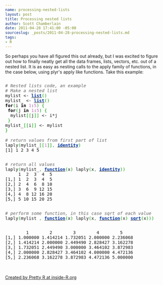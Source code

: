 ```yaml
---
name: processing-nested-lists
layout: post
title: Processing nested lists
author: Scott Chamberlain
date: 2011-04-28 17:41:00 -05:00
sourceslug: _posts/2011-04-28-processing-nested-lists.md
tags:
- R
---
```


So perhaps you have all figured this out already, but I was excited to figure out how to finally neatly get all the data frames, lists, vectors, etc. out of a nested list. It is as easy as nesting calls to the apply family of functions, in the case below, using plyr's apply like functions. Take this example:

<div style="overflow: auto;"><div class="geshifilter"><pre class="r geshifilter-R"><span style="color: #666666; font-family: monospace; font-style: italic;"># Nested lists code, an example</span><br /><span style="color: #666666; font-family: monospace; font-style: italic;"># Make a nested list</span><br />mylist <span style="font-family: monospace;">&lt;-</span> <a href="http://inside-r.org/r-doc/base/list" style="font-family: monospace;"><span style="color: #003399; font-weight: bold;">list</span></a><span style="color: #009900; font-family: monospace;">(</span><span style="color: #009900; font-family: monospace;">)</span><br />mylist_ <span style="font-family: monospace;">&lt;-</span> <a href="http://inside-r.org/r-doc/base/list" style="font-family: monospace;"><span style="color: #003399; font-weight: bold;">list</span></a><span style="color: #009900; font-family: monospace;">(</span><span style="color: #009900; font-family: monospace;">)</span><br /><span style="color: black; font-family: monospace; font-weight: bold;">for</span><span style="color: #009900; font-family: monospace;">(</span>i <span style="color: black; font-family: monospace; font-weight: bold;">in</span> <span style="color: #cc66cc; font-family: monospace;">1</span><span style="font-family: monospace;">:</span><span style="color: #cc66cc; font-family: monospace;">5</span><span style="color: #009900; font-family: monospace;">)</span> <span style="color: #009900; font-family: monospace;">{</span><br /> <span style="color: black; font-family: monospace; font-weight: bold;">for</span><span style="color: #009900; font-family: monospace;">(</span>j <span style="color: black; font-family: monospace; font-weight: bold;">in</span> <span style="color: #cc66cc; font-family: monospace;">1</span><span style="font-family: monospace;">:</span><span style="color: #cc66cc; font-family: monospace;">5</span><span style="color: #009900; font-family: monospace;">)</span> <span style="color: #009900; font-family: monospace;">{</span><br />  mylist<span style="color: #009900; font-family: monospace;">[</span><span style="color: #009900; font-family: monospace;">[</span>j<span style="color: #009900; font-family: monospace;">]</span><span style="color: #009900; font-family: monospace;">]</span> <span style="font-family: monospace;">&lt;-</span> i<span style="font-family: monospace;">*</span>j<br /> <span style="color: #009900; font-family: monospace;">}</span><br />mylist_<span style="color: #009900; font-family: monospace;">[</span><span style="color: #009900; font-family: monospace;">[</span>i<span style="color: #009900; font-family: monospace;">]</span><span style="color: #009900; font-family: monospace;">]</span> <span style="font-family: monospace;">&lt;-</span> mylist<br /><span style="color: #009900; font-family: monospace;">}</span><br />&nbsp;<br /><span style="color: #666666; font-family: monospace; font-style: italic;"># return values from first part of list</span><br />laply<span style="color: #009900; font-family: monospace;">(</span>mylist_<span style="color: #009900; font-family: monospace;">[</span><span style="color: #009900; font-family: monospace;">[</span><span style="color: #cc66cc; font-family: monospace;">1</span><span style="color: #009900; font-family: monospace;">]</span><span style="color: #009900; font-family: monospace;">]</span><span style="color: #339933; font-family: monospace;">,</span> <a href="http://inside-r.org/r-doc/base/identity" style="font-family: monospace;"><span style="color: #003399; font-weight: bold;">identity</span></a><span style="color: #009900; font-family: monospace;">)</span><br />[1] 1 2 3 4 5</pre><pre class="r geshifilter-R">&nbsp;<br /><span style="color: #666666; font-family: monospace; font-style: italic;"># return all values</span><br />laply<span style="color: #009900; font-family: monospace;">(</span>mylist_<span style="color: #339933; font-family: monospace;">,</span> <a href="http://inside-r.org/r-doc/base/function" style="font-family: monospace;"><span style="color: #003399; font-weight: bold;">function</span></a><span style="color: #009900; font-family: monospace;">(</span>x<span style="color: #009900; font-family: monospace;">)</span> laply<span style="color: #009900; font-family: monospace;">(</span>x<span style="color: #339933; font-family: monospace;">,</span> <a href="http://inside-r.org/r-doc/base/identity" style="font-family: monospace;"><span style="color: #003399; font-weight: bold;">identity</span></a><span style="color: #009900; font-family: monospace;">)</span><span style="color: #009900; font-family: monospace;">)</span><br />     1  2  3  4  5<br />[1,] 1  2  3  4  5<br />[2,] 2  4  6  8 10<br />[3,] 3  6  9 12 15<br />[4,] 4  8 12 16 20<br />[5,] 5 10 15 20 25</pre><pre class="r geshifilter-R" style="font-family: monospace;">&nbsp;<br /><span style="color: #666666; font-style: italic;"># perform some function, in this case sqrt of each value</span><br />laply<span style="color: #009900;">(</span>mylist_<span style="color: #339933;">,</span> <a href="http://inside-r.org/r-doc/base/function"><span style="color: #003399; font-weight: bold;">function</span></a><span style="color: #009900;">(</span>x<span style="color: #009900;">)</span> laply<span style="color: #009900;">(</span>x<span style="color: #339933;">,</span> <a href="http://inside-r.org/r-doc/base/function"><span style="color: #003399; font-weight: bold;">function</span></a><span style="color: #009900;">(</span>x<span style="color: #009900;">)</span> <a href="http://inside-r.org/r-doc/base/sqrt"><span style="color: #003399; font-weight: bold;">sqrt</span></a><span style="color: #009900;">(</span>x<span style="color: #009900;">)</span><span style="color: #009900;">)</span><span style="color: #009900;">)</span></pre><pre class="r geshifilter-R"><span style="color: #009900;">  </span><br />        1        2        3        4        5<br />[1,] 1.000000 1.414214 1.732051 2.000000 2.236068<br />[2,] 1.414214 2.000000 2.449490 2.828427 3.162278<br />[3,] 1.732051 2.449490 3.000000 3.464102 3.872983<br />[4,] 2.000000 2.828427 3.464102 4.000000 4.472136<br />[5,] 2.236068 3.162278 3.872983 4.472136 5.000000<br /></pre></div></div><br /><br /><a href="http://www.inside-r.org/pretty-r" title="Created by Pretty R at inside-R.org">Created by Pretty R at inside-R.org</a>
